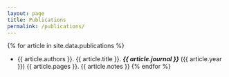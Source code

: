 ```yaml
---
layout: page
title: Publications
permalink: /publications/
---
```


{% for article in site.data.publications %}
- {{ article.authors }}. {{ article.title }}. ***{{ article.journal }}*** ({{ article.year }}) {{ article.pages }}. {{ article.notes }}
{% endfor %}


